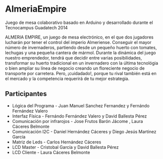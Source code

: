 AlmeriaEmpire
=============

Juego de mesa colaborativo basado en Arduino y desarrollado durante el Tecnocampus Guadatech 2014

ALMERIA EMPIRE, un juego de mesa electrónico, en el que dos jugadores lucharán por tener el control del imperio Almeriense. 
Conseguir el mayor número de invernaderos, partiendo desde un pequeño huerto con tomates, lechugas y una pequeña cantera de mármol. 
Durante la dinámica del juego nuestro emprendedor, tendrá que decidir entre varias posibilidades, 
transformar su huerto tradicional en un invernadero con la última tecnológia
o bien ampliar su línea de negocio creando un floreciente negocio de transporte por carretera. 
Pero, ¡cuidadado!, porque tu rival también está en el mercado y la competencia requerirá de tu mejor estrategia.

Participantes
-------------

  * Lógica del Programa - Juan Manuel Sanchez Fernandez y Fernándo Fernández Valero 
  * Interfaz Física - Fernándo Fernández Valero y David Ballesta Pérez
  * Comunicación por infrarojos - Jose Frutos Barón Jácome , Laura Cáceres Belmonte
  * Comunicación I2C - Daniel Hernández Cáceres y Diego Jesús Martínez García
  * Matriz de Leds - Carlos Hernández Cáceres
  * LCD Master - Cristobal García y David Ballesta Pérez
  * LCD Cliente - Laura Cáceres Belmonte 